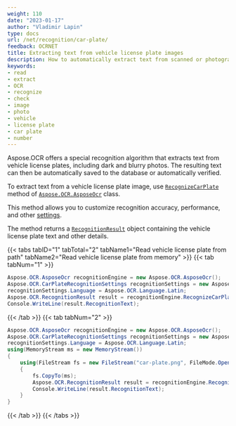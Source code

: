 ```yaml
---
weight: 110
date: "2023-01-17"
author: "Vladimir Lapin"
type: docs
url: /net/recognition/car-plate/
feedback: OCRNET
title: Extracting text from vehicle license plate images
description: How to automatically extract text from scanned or photographed vehicle license plates.
keywords:
- read
- extract
- OCR
- recognize
- check
- image
- photo
- vehicle
- license plate
- car plate
- number
---
```


Aspose.OCR offers a special recognition algorithm that extracts text from vehicle license plates, including dark and blurry photos. The resulting text can then be automatically saved to the database or automatically verified.

To extract text from a vehicle license plate image, use [`RecognizeCarPlate`](https://reference.aspose.com/ocr/net/aspose.ocr/asposeocr/recognizecarplate/) method of [`Aspose.OCR.AsposeOcr`](https://reference.aspose.com/ocr/net/aspose.ocr/asposeocr/) class.

This method allows you to customize recognition accuracy, performance, and other [settings](/ocr/net/recognition-settings-car-plate/).

The method returns a [`RecognitionResult`](https://reference.aspose.com/ocr/net/aspose.ocr/recognitionresult/) object containing the vehicle license plate text and other details.

{{< tabs tabID="1" tabTotal="2" tabName1="Read vehicle license plate from path" tabName2="Read vehicle license plate from memory" >}}
{{< tab tabNum="1" >}}
```csharp
Aspose.OCR.AsposeOcr recognitionEngine = new Aspose.OCR.AsposeOcr();
Aspose.OCR.CarPlateRecognitionSettings recognitionSettings = new Aspose.OCR.CarPlateRecognitionSettings();
recognitionSettings.Language = Aspose.OCR.Language.Latin;
Aspose.OCR.RecognitionResult result = recognitionEngine.RecognizeCarPlate("car-plate.png", recognitionSettings);
Console.WriteLine(result.RecognitionText);
```
{{< /tab >}}
{{< tab tabNum="2" >}}
```csharp
Aspose.OCR.AsposeOcr recognitionEngine = new Aspose.OCR.AsposeOcr();
Aspose.OCR.CarPlateRecognitionSettings recognitionSettings = new Aspose.OCR.CarPlateRecognitionSettings();
recognitionSettings.Language = Aspose.OCR.Language.Latin;
using(MemoryStream ms = new MemoryStream())
{
	using(FileStream fs = new FileStream("car-plate.png", FileMode.Open, FileAccess.Read))
	{
		fs.CopyTo(ms);
		Aspose.OCR.RecognitionResult result = recognitionEngine.RecognizeCarPlate(ms, recognitionSettings);
		Console.WriteLine(result.RecognitionText);
	}
}
```
{{< /tab >}}
{{< /tabs >}}
